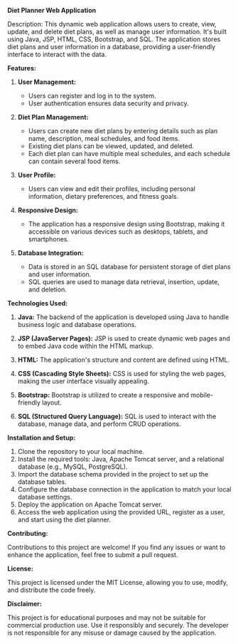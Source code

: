 **Diet Planner Web Application**

Description:
This dynamic web application allows users to create, view, update, and delete diet plans, as well as manage user information. It's built using Java, JSP, HTML, CSS, Bootstrap, and SQL. The application stores diet plans and user information in a database, providing a user-friendly interface to interact with the data.

**Features:**

1. **User Management:**
   - Users can register and log in to the system.
   - User authentication ensures data security and privacy.

2. **Diet Plan Management:**
   - Users can create new diet plans by entering details such as plan name, description, meal schedules, and food items.
   - Existing diet plans can be viewed, updated, and deleted.
   - Each diet plan can have multiple meal schedules, and each schedule can contain several food items.

3. **User Profile:**
   - Users can view and edit their profiles, including personal information, dietary preferences, and fitness goals.

4. **Responsive Design:**
   - The application has a responsive design using Bootstrap, making it accessible on various devices such as desktops, tablets, and smartphones.

5. **Database Integration:**
   - Data is stored in an SQL database for persistent storage of diet plans and user information.
   - SQL queries are used to manage data retrieval, insertion, update, and deletion.

**Technologies Used:**

1. **Java:** The backend of the application is developed using Java to handle business logic and database operations.

2. **JSP (JavaServer Pages):** JSP is used to create dynamic web pages and to embed Java code within the HTML markup.

3. **HTML:** The application's structure and content are defined using HTML.

4. **CSS (Cascading Style Sheets):** CSS is used for styling the web pages, making the user interface visually appealing.

5. **Bootstrap:** Bootstrap is utilized to create a responsive and mobile-friendly layout.

6. **SQL (Structured Query Language):** SQL is used to interact with the database, manage data, and perform CRUD operations.

**Installation and Setup:**

1. Clone the repository to your local machine.
2. Install the required tools: Java, Apache Tomcat server, and a relational database (e.g., MySQL, PostgreSQL).
3. Import the database schema provided in the project to set up the database tables.
4. Configure the database connection in the application to match your local database settings.
5. Deploy the application on Apache Tomcat server.
6. Access the web application using the provided URL, register as a user, and start using the diet planner.

**Contributing:**

Contributions to this project are welcome! If you find any issues or want to enhance the application, feel free to submit a pull request.

**License:**

This project is licensed under the MIT License, allowing you to use, modify, and distribute the code freely.

**Disclaimer:**

This project is for educational purposes and may not be suitable for commercial production use. Use it responsibly and securely. The developer is not responsible for any misuse or damage caused by the application.
